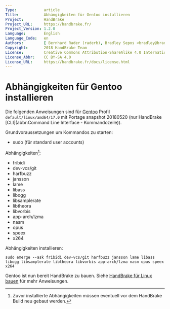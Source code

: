 ```yaml
---
Type:            article
Title:           Abhängigkeiten für Gentoo installieren
Project:         HandBrake
Project_URL:     https://handbrake.fr/
Project_Version: 1.2.0
Language:        English
Language_Code:   en
Authors:         [ Bernhard Rader (raderb), Bradley Sepos <bradley@bradleysepos.com> (BradleyS) ]
Copyright:       2018 HandBrake Team
License:         Creative Commons Attribution-ShareAlike 4.0 International
License_Abbr:    CC BY-SA 4.0
License_URL:     https://handbrake.fr/docs/license.html
---
```


Abhängigkeiten für Gentoo installieren
=================================

Die folgenden Anweisungen sind für [Gentoo](https://gentoo.org) Profil `default/linux/amd64/17.0` mit Portage snapshot 20180520 (nur HandBrake [CLI](abbr:Command Line Interface - Kommandozeile)).

Grundvoraussetzungen um Kommandos zu starten:

- sudo (für standard user accounts)

Abhängigkeiten[^rebuild]:

- fribidi
- dev-vcs/git
- harfbuzz
- jansson
- lame
- libass
- libogg
- libsamplerate
- libtheora
- libvorbis
- app-arch/lzma
- nasm
- opus
- speex
- x264

Abhängigkeiten installieren:

	sudo emerge --ask fribidi dev-vcs/git harfbuzz jansson lame libass libogg libsamplerate libtheora libvorbis app-arch/lzma nasm opus speex x264
 
Gentoo ist nun bereit HandBrake zu bauen. Siehe [HandBrake für Linux bauen](build-linux.html) für mehr Anweisungen.

[^rebuild]: Zuvor installierte Abhängigkeiten müssen eventuell vor dem HandBrake Build neu gebaut werden.
